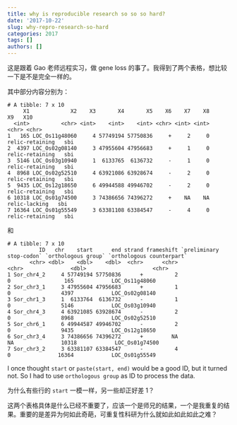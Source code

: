 ```yaml
---
title: why is reproducible research so so so hard?
date: '2017-10-22'
slug: why-repro-research-so-hard
categories: 2017
tags: []
authors: []
---
```




这是跟着 Gao 老师远程实习，做 gene loss 的事了。我得到了两个表格，想比较一下是不是完全一样的。

其中部分内容分别为：


```
# A tibble: 7 x 10
     X1             X2    X3       X4       X5    X6    X7    X8              X9   X10
  <int>          <chr> <int>    <int>    <int> <chr> <int> <int>           <chr> <chr>
1   165 LOC_Os11g48060     4 57749194 57750836     +     2     0 relic-retaining   sbi
2  4397 LOC_Os02g08140     3 47955604 47956683     +     1     0 relic-retaining   sbi
3  5146 LOC_Os03g10940     1  6133765  6136732     -     1     0 relic-retaining   sbi
4  8968 LOC_Os02g52510     4 63921086 63928674     -     2     0 relic-retaining   sbi
5  9435 LOC_Os12g18650     6 49944588 49946702     -     2     0 relic-retaining   sbi
6 10318 LOC_Os01g74500     3 74386656 74396272     +    NA    NA   relic-lacking   sbi
7 16364 LOC_Os01g55549     3 63381108 63384547     -     4     0 relic-retaining   sbi
```

和

```
# A tibble: 7 x 10
          ID   chr    start      end strand frameshift `preliminary stop-codon` `orthologous group` `orthologous counterpart`
       <chr> <dbl>    <dbl>    <dbl>  <chr>      <chr>                    <chr>               <dbl>                     <chr>
1 Sor_chr4_2     4 57749194 57750836      +          2                        0                 165            LOC_Os11g48060
2 Sor_chr3_1     3 47955604 47956683      +          1                        0                4397            LOC_Os02g08140
3 Sor_chr1_3     1  6133764  6136732      -          1                        0                5146            LOC_Os03g10940
4 Sor_chr4_3     4 63921085 63928674      -          2                        0                8968            LOC_Os02g52510
5 Sor_chr6_1     6 49944587 49946702      -          2                        0                9435            LOC_Os12g18650
6 Sor_chr3_4     3 74386656 74396272      +         NA                       NA               10318            LOC_Os01g74500
7 Sor_chr3_2     3 63381107 63384547      -          4                        0               16364            LOC_Os01g55549
```

I once thought `start` or `paste(start, end)` would be a good ID, but it turned not. So I had to use `orthologous group` as ID to process the data.

为什么有些行的 `start` 一模一样，另一些却正好差 1？

这两个表格具体是什么已经不重要了，应该一个是师兄的结果，一个是我重复的结果。重要的是差异为何如此奇葩，可重复性科研为什么就如此如此如此之难？
